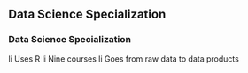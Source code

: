 ## Data Science Specialization 
### Data Science Specialization 

li Uses R 
li Nine courses 
li Goes from raw data to data products